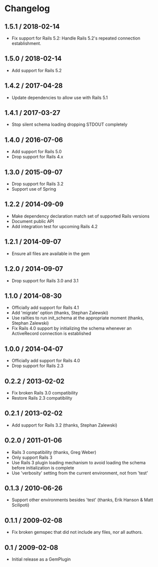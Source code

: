 # Changelog

## 1.5.1 / 2018-02-14

* Fix support for Rails 5.2: Handle Rails 5.2's repeated connection
  establishment.

## 1.5.0 / 2018-02-14

* Add support for Rails 5.2

## 1.4.2 / 2017-04-28

* Update dependencies to allow use with Rails 5.1

## 1.4.1 / 2017-03-27

* Stop silent schema loading dropping STDOUT completely

## 1.4.0 / 2016-07-06

* Add support for Rails 5.0
* Drop support for Rails 4.x

## 1.3.0 / 2015-09-07

* Drop support for Rails 3.2
* Support use of Spring

## 1.2.2 / 2014-09-09

* Make dependency declaration match set of supported Rails versions
* Document public API
* Add integration test for upcoming Rails 4.2

## 1.2.1 / 2014-09-07

* Ensure all files are available in the gem

## 1.2.0 / 2014-09-07

* Drop support for Rails 3.0 and 3.1

## 1.1.0 / 2014-08-30

* Officially add support for Rails 4.1
* Add 'migrate' option (thanks, Stephan Zalewski)
* Use railties to run init_schema at the appropriate moment
  (thanks, Stephan Zalewski)
* Fix Rails 4.0 support by initializing the schema whenever an
  ActiveRecord connection is established

## 1.0.0 / 2014-04-07

* Officially add support for Rails 4.0
* Drop support for Rails 2.3

## 0.2.2 / 2013-02-02

* Fix broken Rails 3.0 compatibility
* Restore Rails 2.3 compatibility

## 0.2.1 / 2013-02-02

* Add support for Rails 3.2 (thanks, Stephan Zalewski)

## 0.2.0 / 2011-01-06

* Rails 3 compatibility (thanks, Greg Weber)
* Only support Rails 3
* Use Rails 3 plugin loading mechanism to avoid loading the schema
  before initialization is complete
* Use 'verbosity' setting from the current environment, not from
  'test'

## 0.1.3 / 2010-06-26

* Support other environments besides 'test' (thanks, Erik Hanson &
  Matt Scilipoti)

## 0.1.1 / 2009-02-08

* Fix broken gemspec that did not include any files, nor all
  authors.

## 0.1 / 2009-02-08

* Initial release as a GemPlugin
